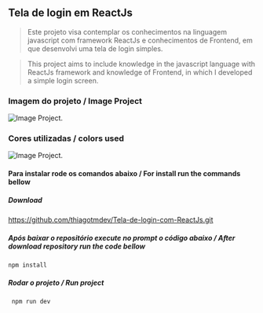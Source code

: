 ## Tela de login em ReactJs

> Este projeto visa contemplar os conhecimentos na linguagem javascript com framework ReactJs e conhecimentos de Frontend, em que desenvolvi uma tela de login simples.

> This project aims to include knowledge in the javascript language with ReactJs framework and knowledge of Frontend, in which I developed a simple login screen.

### Imagem do projeto / Image Project

![Image Project](./images/img_project.jpg 'Image Project').

### Cores utilizadas / colors used

![Image Project](./images/Colors.png 'Image Project').

#### Para instalar rode os comandos abaixo / For install run the commands bellow

##### Download

https://github.com/thiagotmdev/Tela-de-login-com-ReactJs.git

##### Após baixar o repositório execute no prompt o código abaixo / After download repository run the code bellow

<code>npm install</code>

##### Rodar o projeto / Run project

<code> npm run dev </code>

